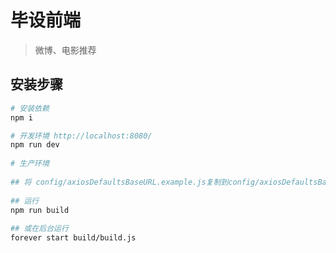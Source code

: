 # 毕设前端

> 微博、电影推荐

## 安装步骤

``` bash
# 安装依赖
npm i

# 开发环境 http://localhost:8080/
npm run dev
  
# 生产环境
  
## 将 config/axiosDefaultsBaseURL.example.js复制到config/axiosDefaultsBaseURL.js，并根据自己的ip配置
  
## 运行
npm run build
  
## 或在后台运行
forever start build/build.js
```
